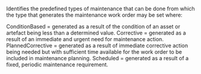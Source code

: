 ﻿Identifies the predefined types of maintenance that can be done from which the type that generates the maintenance work order may be set where:

ConditionBased = generated as a result of the condition of an asset or artefact being less than a determined value.
Corrective = generated as a result of an immediate and urgent need for maintenance action.
PlannedCorrective = generated as a result of immediate corrective action being needed but with sufficient time available for the work order to be included in maintenance planning.
Scheduled = generated as a result of a fixed, periodic maintenance requirement.